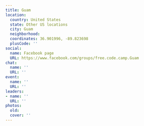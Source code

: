 ```yaml
---
title: Guam
location:
  country: United States
  state: Other US locations
  city: Guam
  neighborhood: 
  coordinates: 36.901996, -89.823698
  plusCode: ''
social:
  name: Facebook page
  URL: https://www.facebook.com/groups/free.code.camp.Guam
chat:
  name: ''
  URL: ''
event:
  name: ''
  URL: ''
leaders:
- name: ''
  URL: ''
photos:
  old: 
  cover: ''
---
```

